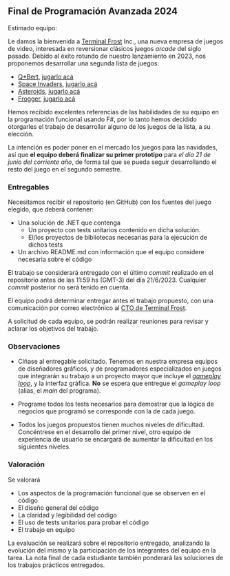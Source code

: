 ## Final de Programación Avanzada 2024

Estimado equipo:

Le damos la bienvenida a  [Terminal Frost](https://open.spotify.com/track/4hO2y5DRbeMppklIroS1O8?si=ed84f4fe14ed41e5) Inc., 
una nueva empresa de juegos de video, interesada en reversionar clásicos juegos _arcade_ del siglo pasado. Debido al éxito
rotundo de nuestro lanzamiento en 2023, nos proponemos desarrollar una segunda lista de juegos:

- [Q*Bert](https://www.youtube.com/watch?v=HKIbhaQfs-A), [jugarlo acá](https://www.playretrogames.com/5659-q-bert)
- [Space Invaders](https://www.youtube.com/watch?v=uGjgxwiemms), [jugarlo acá](https://www.playretrogames.com/3022-space-invaders-the-original-game)
- [Asteroids](https://www.youtube.com/watch?v=WYSupJ5r2zo), [jugarlo acá](https://www.playretrogames.com/7937-asteroids)
- [Frogger](https://www.youtube.com/watch?v=WNrz9_Fe-Us&t=108s), [jugarlo acá](https://www.playretrogames.com/3814-frogger)


Hemos recibido excelentes referencias de las habilidades de su equipo en la programación funcional
usando F#, por lo tanto hemos decidido otorgarles el trabajo de desarrollar alguno de los juegos
de la lista, a su elección.

La intención es poder poner en el mercado los juegos para las navidades, así que
**el equipo deberá finalizar su primer prototipo** para *el día 21 de junio del corriente año*, de forma tal
que se pueda seguir desarrollando el resto del juego en el segundo semestre. 

### Entregables

Necesitamos recibir el repositorio (en GitHub) con los fuentes del juego elegido, que deberá contener:

- Una solución de .NET que contenga
  - Un proyecto con tests unitarios contenido en dicha solución.
  - El/los proyectos de bibliotecas necesarias para la ejecución de dichos tests
- Un archivo README.md con información que el equipo considere necesaria sobre el código

El trabajo se considerará entregado con el último _commit_ realizado en el repositorio antes de las 11:59 hs (GMT-3) del día 21/6/2023. Cualquier _commit_ posterior no será tenido en cuenta. 

El equipo podrá determinar entregar antes el trabajo propuesto, con una
comunicación por correo electrónico al [CTO de Terminal Frost](mailto:fcolavecchia@gmail.com).

A solicitud de cada equipo, se podrán realizar reuniones para revisar y aclarar los objetivos del trabajo. 

### Observaciones

- Cíñase al entregable solicitado. Tenemos en nuestra empresa equipos de diseñadores gráficos, y de programadores
  especializados en juegos que integrarán su trabajo a un proyecto mayor que incluye el [_gameplay loop_](https://markdangerchen.net/courses/236/guardiola.gameplay%20loop.pdf), y la interfaz gráfica. **No** se espera que entregue el _gameplay loop_ (alias, el _main_ del programa).

- Programe todos los tests necesarios para demostrar que la lógica de negocios que programó se corresponde con la de cada juego.

- Todos los juegos propuestos tienen muchos niveles de dificultad. Concéntrese en el desarrollo del primer nivel, otro equipo de experiencia de usuario se encargará de aumentar la dificultad en los siguientes niveles. 

### Valoración

Se valorará 
- Los aspectos de la programación funcional que se observen en el código
- El diseño general del código 
- La claridad y legibilidad del código
- El uso de tests unitarios para probar el código
- El trabajo en equipo

La evaluación se realizará sobre el repositorio entregado, analizando la evolución del mismo y la participación de los integrantes del equipo en la tarea.
La nota final de cada estudiante también ponderará las soluciones de los trabajos prácticos entregados.







